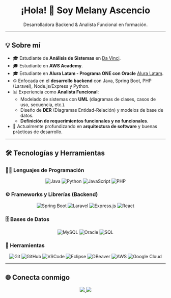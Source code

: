 <h1 align="center">¡Hola! 👋 Soy Melany Ascencio</h1>
<p align="center">
Desarrolladora Backend & Analista Funcional en formación.
</p>

---

## 💡 Sobre mí  
- 🎓 Estudiante de **Análisis de Sistemas** en [Da Vinci](https://davinci.edu.ar/). 
- 🎓 Estudiante en **AWS Academy**.
- 🎓 Estudiante en **Alura Latam - Programa ONE con Oracle** [Alura Latam](https://www.aluracursos.com/).  
- ⚙️ Enfocada en el **desarrollo backend** con Java, Spring Boot, PHP (Laravel), Node.js/Express y Python.  
- 📊 Experiencia como **Analista Funcional**:  
  - Modelado de sistemas con **UML** (diagramas de clases, casos de uso, secuencia, etc.).  
  - Diseño de **DER** (Diagramas Entidad-Relación) y modelos de base de datos.  
  - **Definición de requerimientos funcionales y no funcionales**.  
- 🌱 Actualmente profundizando en **arquitectura de software** y buenas prácticas de desarrollo.  

---

## 🛠️ Tecnologías y Herramientas  

### 👨‍💻 Lenguajes de Programación  
<p align="center">
  <img alt="Java" src="https://img.shields.io/badge/Java-%23007396.svg?style=plastic&logo=java&logoColor=white"/>
  <img alt="Python" src="https://img.shields.io/badge/Python-%2314354C.svg?style=plastic&logo=python&logoColor=white"/>
  <img alt="JavaScript" src="https://img.shields.io/badge/JavaScript-%23F7DF1E.svg?style=plastic&logo=javascript&logoColor=black"/>
  <img alt="PHP" src="https://img.shields.io/badge/PHP-%23777BB4.svg?style=plastic&logo=php&logoColor=white"/>
</p>

### ⚙️ Frameworks y Librerías (Backend)  
<p align="center">
  <img alt="Spring Boot" src="https://img.shields.io/badge/SpringBoot-%236DB33F.svg?style=plastic&logo=springboot&logoColor=white"/>
  <img alt="Laravel" src="https://img.shields.io/badge/Laravel-%23FF2D20.svg?style=plastic&logo=laravel&logoColor=white"/>
  <img alt="Express.js" src="https://img.shields.io/badge/Express.js-%23404d59.svg?style=plastic&logo=express&logoColor=white"/>
  <img alt="React" src="https://img.shields.io/badge/React-%2361DAFB.svg?style=plastic&logo=react&logoColor=black"/>
</p>

### 🗄️ Bases de Datos  
<p align="center">
  <img alt="MySQL" src="https://img.shields.io/badge/MySQL-%234479A1.svg?style=plastic&logo=mysql&logoColor=white"/>
  <img alt="Oracle" src="https://img.shields.io/badge/Oracle-%23F80000.svg?style=plastic&logo=oracle&logoColor=white"/>
  <img alt="SQL" src="https://img.shields.io/badge/SQL-%230074C1.svg?style=plastic&logo=sqlite&logoColor=white"/>
</p>

### 🔧 Herramientas  
<p align="center">
  <img alt="Git" src="https://img.shields.io/badge/Git-%23F05033.svg?style=plastic&logo=git&logoColor=white"/>
  <img alt="GitHub" src="https://img.shields.io/badge/GitHub-%23181717.svg?style=plastic&logo=github&logoColor=white"/>
  <img alt="VSCode" src="https://img.shields.io/badge/VS%20Code-0078d7.svg?style=plastic&logo=visual-studio-code&logoColor=white"/>
  <img alt="Eclipse" src="https://img.shields.io/badge/Eclipse-%232C2255.svg?style=plastic&logo=eclipse&logoColor=white"/>
  <img alt="DBeaver" src="https://img.shields.io/badge/DBeaver-%233D4D5D.svg?style=plastic&logo=dbeaver&logoColor=white"/>
   <img alt="AWS" src="https://img.shields.io/badge/AWS-%23FF9900.svg?style=plastic&logo=amazon-aws&logoColor=white"/>
  <img alt="Google Cloud" src="https://img.shields.io/badge/Google_Cloud-%2300503E.svg?style=plastic&logo=google-cloud&logoColor=white"/>
</p>

---

## 🌐 Conecta conmigo  
<p align="center">
  <a href="https://mail.google.com/mail/?view=cm&fs=1&to=melanyascencio908@gmail.com" target="_blank">
  <img src="https://img.shields.io/badge/Gmail-%23EA4335.svg?style=plastic&logo=gmail&logoColor=white"/>
</a>
<a href="https://www.linkedin.com/in/melany-ascencio"><img src="https://img.shields.io/badge/LinkedIn-%230A66C2.svg?style=plastic&logo=linkedin&logoColor=white"/></a>
</p>
